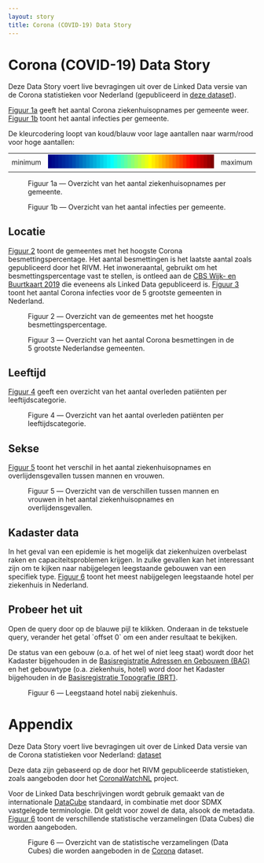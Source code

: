 ```yaml
---
layout: story
title: Corona (COVID-19) Data Story
---
```


# Corona (COVID-19) Data Story

Deze Data Story voert live bevragingen uit over de Linked Data versie van de Corona statistieken voor Nederland (gepubliceerd in [deze dataset](https://data.labs.kadaster.nl/rivm/covid-19)).

[Figuur 1a](#kaart-a) geeft het aantal Corona ziekenhuisopnames per gemeente weer.  [Figuur 1b](#kaart-b) toont het aantal infecties per gemeente.
<!--
Hier wordt het aantal in het ziekenhuis opgenomen patiënten weegegeven per gemeente waar de patiënten woonachtig zijn.
-->

De kleurcodering loopt van koud/blauw voor lage aantallen naar warm/rood voor hoge aantallen:

<table><tr><td>minimum</td><td><img src="/assets/images/jet.png"></td><td>maximum</td></tr></table>

<figure id="kaart-a">
  <query data-config-ref="https://data.labs.kadaster.nl/rivm/-/queries/covid19-ziekenhuisopnames-kaart">
  </query>
  <figcaption>
    Figuur 1a ― Overzicht van het aantal ziekenhuisopnames per gemeente.
  </figcaption>
</figure>

<figure id="kaart-b">
  <query data-config-ref="https://data.labs.kadaster.nl/rivm/-/queries/covid19-infecties-kaart">
  </query>
  <figcaption>
    Figuur 1b ― Overzicht van het aantal infecties per gemeente.
  </figcaption>
</figure>

## Locatie

[Figuur 2](#besmettingspercentage) toont de gemeentes met het hoogste Corona besmettingspercentage.  Het aantal besmettingen is het laatste aantal zoals gepubliceerd door het RIVM.  Het inwoneraantal, gebruikt om het besmettingspercentage vast te stellen, is ontleed aan de [CBS Wijk- en Buurtkaart 2019](https://data.labs.kadaster.nl/cbs/wbk) die eveneens als Linked Data gepubliceerd is.  [Figuur 3](#grootste-gemeenten) toont het aantal Corona infecties voor de 5 grootste gemeenten in Nederland.

<figure id="besmettingspercentage">
  <query data-config-ref="https://data.labs.kadaster.nl/rivm/-/queries/covid19-besmettingspercentage">
  </query>
  <figcaption>
    Figuur 2 ― Overzicht van de gemeentes met het hoogste besmettingspercentage.
  </figcaption>
</figure>

<figure id="grootste-gemeenten">
  <query data-config-ref="https://data.labs.kadaster.nl/rivm/-/queries/covid19-grootste-gemeenten">
  </query>
  <figcaption>
    Figuur 3 ― Overzicht van het aantal Corona besmettingen in de 5 grootste Nederlandse gemeenten.
  </figcaption>
</figure>

## Leeftijd

[Figuur 4](#leeftijd) geeft een overzicht van het aantal overleden patiënten per leeftijdscategorie.

<figure id="covid19-leeftijd-gebaseerd">
  <query data-config-ref="https://data.labs.kadaster.nl/rivm/-/queries/covid19-leeftijd">
  </query>
  <figcaption>
    Figure 4 ― Overzicht van het aantal overleden patiënten per leeftijdscategorie.
  </figcaption>
</figure>

## Sekse

[Figuur 5](#sekse) toont het verschil in het aantal ziekenhuisopnames en overlijdensgevallen tussen mannen en vrouwen.

<figure>
  <query data-config-ref="https://data.labs.kadaster.nl/rivm/-/queries/covid19-sekse">
  </query>
  <figcaption>
    Figuur 5 ― Overzicht van de verschillen tussen mannen en vrouwen in het aantal ziekenhuisopnames en overlijdensgevallen.
  </figcaption>
</figure>

## Kadaster data

In het geval van een epidemie is het mogelijk dat ziekenhuizen overbelast raken en capaciteitsproblemen krijgen.  In zulke gevallen kan het interessant zijn om te kijken naar nabijgelegen leegstaande gebouwen van een specifiek type.  [Figuur 6](#leegstaand-hotel-nabij-ziekenhuis) toont het meest nabijgelegen leegstaande hotel per ziekenhuis in Nederland.

<div class="textbox">
  <h2>Probeer het uit</h2>
  <p>Open de query door op de blauwe pijl te klikken.  Onderaan in de tekstuele query, verander het getal `offset 0` om een ander resultaat te bekijken.</p>
</div>

De status van een gebouw (o.a. of het wel of niet leeg staat) wordt door het Kadaster bijgehouden in de [Basisregistratie Adressen en Gebouwen (BAG)](https://data.labs.kadaster.nl/kadaster/bag) en het gebouwtype (o.a. ziekenhuis, hotel) word door het Kadaster bijgehouden in de [Basisregistratie Topografie (BRT)](https://data.labs.kadaster.nl/kadaster/brt).

<figure id="leegstaand-hotel-nabij-ziekenhuis">
  <query data-config-ref="https://data.labs.kadaster.nl/wouter/-/queries/leegstaande-hotels-nabij-ziekenhuizen">
  </query>
  <figcaption>
    Figuur 6 ― Leegstaand hotel nabij ziekenhuis.
  </figcaption>
</figure>

# Appendix

Deze Data Story voert live bevragingen uit over de Linked Data versie van de Corona statistieken voor Nederland: [dataset](https://data.labs.kadaster.nl/rivm/covid-19)

Deze data zijn gebaseerd op de door het RIVM gepubliceerde statistieken, zoals aangeboden door het [CoronaWatchNL](https://github.com/J535D165/CoronaWatchNL) project.

Voor de Linked Data beschrijvingen wordt gebruik gemaakt van de internationale [DataCube](https://www.w3.org/TR/vocab-data-cube) standaard, in combinatie met door SDMX vastgelegde terminologie.  Dit geldt voor zowel de data, alsook de metadata.  [Figuur 6](#overzicht) toont de verschillende statistische verzamelingen (Data Cubes) die worden aangeboden.

<figure id="overzicht">
  <query data-config-ref="https://data.labs.kadaster.nl/rivm/-/queries/covid-19-overzicht">
  </query>
  <figcaption>
    Figure 6 ― Overzicht van de statistische verzamelingen (Data Cubes) die worden aangeboden in de <a href="https://data.labs.kadaster.nl/rivm/covid-19" target="_blank">Corona</a> dataset.
  </figcaption>
</figure>

